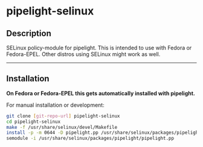 pipelight-selinux
=================

Description
-----------

SELinux policy-module for pipelight.  This is intended to use with Fedora or
Fedora-EPEL.  Other distros using SELinux might work as well.

***

Installation
------------

**On Fedora or Fedora-EPEL this gets automatically installed with pipelight.**

For manual installation or development:

```sh
git clone [git-repo-url] pipelight-selinux
cd pipelight-selinux
make -f /usr/share/selinux/devel/Makefile
install -p -m 0644 -D pipelight.pp /usr/share/selinux/packages/pipelight/pipelight.pp
semodule -i /usr/share/selinux/packages/pipelight/pipelight.pp
```
